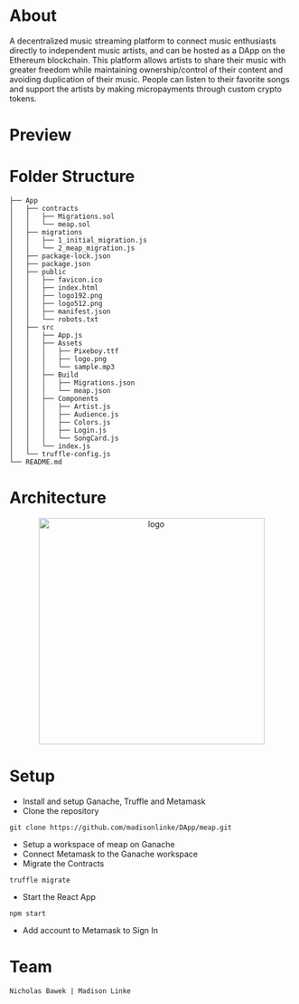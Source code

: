 <p align="center">
<!--  <img width="320" alt="logo" src="https://user-images.githubusercontent.com/42066451/137000289-1b32bf57-c42c-469a-bdc2-cd068cf1ea67.png"> -->
</p>

# About
A decentralized music streaming platform to connect music enthusiasts directly to independent music artists, and can be hosted as a DApp on the Ethereum blockchain. This platform allows artists to share their music with greater freedom while maintaining ownership/control of their content and avoiding duplication of their music. People can listen to their favorite songs and support the artists by making micropayments through custom crypto tokens.

# Preview
<div>
<p align="center">
<!-- <img width="720" alt="preview" src="https://user-images.githubusercontent.com/42066451/152672195-75fac9fe-2d35-4ac9-81f8-588ea236a083.png"> -->
<p>
</div>

# Folder Structure
```
├── App
│   ├── contracts
│   │   ├── Migrations.sol
│   │   └── meap.sol
│   ├── migrations
│   │   ├── 1_initial_migration.js
│   │   └── 2_meap_migration.js
│   ├── package-lock.json
│   ├── package.json
│   ├── public
│   │   ├── favicon.ico
│   │   ├── index.html
│   │   ├── logo192.png
│   │   ├── logo512.png
│   │   ├── manifest.json
│   │   └── robots.txt
│   ├── src
│   │   ├── App.js
│   │   ├── Assets
│   │   │   ├── Pixeboy.ttf
│   │   │   ├── logo.png
│   │   │   └── sample.mp3
│   │   ├── Build
│   │   │   ├── Migrations.json
│   │   │   └── meap.json
│   │   ├── Components
│   │   │   ├── Artist.js
│   │   │   ├── Audience.js
│   │   │   ├── Colors.js
│   │   │   ├── Login.js
│   │   │   └── SongCard.js
│   │   └── index.js
│   └── truffle-config.js
└── README.md
```
  
# Architecture
<div>
<p align="center">
  <img width="400" alt="logo" src="https://user-images.githubusercontent.com/42066451/137001059-84911c3f-aa63-4f91-a7f8-e61d39c44e53.png">
<p>
</div>

# Setup
- Install and setup Ganache, Truffle and Metamask
- Clone the repository
``` 
git clone https://github.com/madisonlinke/DApp/meap.git
```
- Setup a workspace of meap on Ganache
- Connect Metamask to the Ganache workspace
- Migrate the Contracts
```
truffle migrate
```
- Start the React App
```
npm start
```
- Add account to Metamask to Sign In
  
# Team
```
Nicholas Bawek | Madison Linke
```
